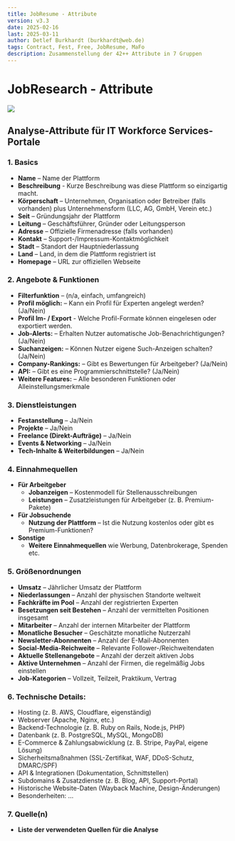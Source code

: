 ```yaml
---
title: JobResume - Attribute
version: v3.3
date: 2025-02-16
last: 2025-03-11
author: Detlef Burkhardt (burkhardt@web.de)
tags: Contract, Fest, Free, JobResume, MaFo
description: Zusammenstellung der 42++ Attribute in 7 Gruppen
---
```


# JobResearch -  Attribute

![](https://lab.nrw/hedgedoc/uploads/5d4aa6aa-a436-4871-8c74-45ff6ab928d0.png)





## Analyse-Attribute für IT Workforce Services-Portale

### **1. Basics**  
- **Name** – Name der Plattform  
- **Beschreibung** - Kurze Beschreibung was diese Plattform so einzigartig macht.
- **Körperschaft** – Unternehmen, Organisation oder Betreiber (falls vorhanden) plus Unternehmensform (LLC, AG, GmbH, Verein etc.) 
- **Seit** – Gründungsjahr der Plattform  
- **Leitung** – Geschäftsführer, Gründer oder Leitungsperson  
- **Adresse** – Offizielle Firmenadresse (falls vorhanden)  
- **Kontakt** – Support-/Impressum-Kontaktmöglichkeit  
- **Stadt** – Standort der Hauptniederlassung  
- **Land** – Land, in dem die Plattform registriert ist  
- **Homepage** – URL zur offiziellen Webseite  

### **2. Angebote & Funktionen**  
- **Filterfunktion** – (n/a, einfach, umfangreich)  
- **Profil möglich:** – Kann ein Profil für Experten angelegt werden? (Ja/Nein)  
- **Profil Im- / Export** - Welche Profil-Formate können eingelesen oder exportiert werden.
- **Job-Alerts:** – Erhalten Nutzer automatische Job-Benachrichtigungen? (Ja/Nein)  
- **Suchanzeigen:** – Können Nutzer eigene Such-Anzeigen schalten? (Ja/Nein)  
- **Company-Rankings:** – Gibt es Bewertungen für Arbeitgeber? (Ja/Nein)  
- **API:** – Gibt es eine Programmierschnittstelle? (Ja/Nein)  
- **Weitere Features:** – Alle besonderen Funktionen oder Alleinstellungsmerkmale  

### **3. Dienstleistungen**  
- **Festanstellung** – Ja/Nein  
- **Projekte** – Ja/Nein  
- **Freelance (Direkt-Aufträge)** – Ja/Nein  
- **Events & Networking** – Ja/Nein  
- **Tech-Inhalte & Weiterbildungen** – Ja/Nein  

### **4. Einnahmequellen**  
- **Für Arbeitgeber**  
  - **Jobanzeigen** – Kostenmodell für Stellenausschreibungen  
  - **Leistungen** – Zusatzleistungen für Arbeitgeber (z. B. Premium-Pakete)  
- **Für Jobsuchende**  
  - **Nutzung der Plattform** – Ist die Nutzung kostenlos oder gibt es Premium-Funktionen?  
- **Sonstige**  
  - **Weitere Einnahmequellen** wie Werbung, Datenbrokerage, Spenden etc.  

### **5. Größenordnungen**  
- **Umsatz** – Jährlicher Umsatz der Plattform  
- **Niederlassungen** – Anzahl der physischen Standorte weltweit  
- **Fachkräfte im Pool** – Anzahl der registrierten Experten  
- **Besetzungen seit Bestehen** – Anzahl der vermittelten Positionen insgesamt  
- **Mitarbeiter** – Anzahl der internen Mitarbeiter der Plattform  
- **Monatliche Besucher** – Geschätzte monatliche Nutzerzahl  
- **Newsletter-Abonnenten** – Anzahl der E-Mail-Abonnenten  
- **Social-Media-Reichweite** – Relevante Follower-/Reichweitendaten  
- **Aktuelle Stellenangebote** – Anzahl der derzeit aktiven Jobs  
- **Aktive Unternehmen** – Anzahl der Firmen, die regelmäßig Jobs einstellen  
- **Job-Kategorien** – Vollzeit, Teilzeit, Praktikum, Vertrag  

### **6. Technische Details:**
- Hosting (z. B. AWS, Cloudflare, eigenständig)
- Webserver (Apache, Nginx, etc.)
- Backend-Technologie (z. B. Ruby on Rails, Node.js, PHP)
- Datenbank (z. B. PostgreSQL, MySQL, MongoDB)
- E-Commerce & Zahlungsabwicklung (z. B. Stripe, PayPal, eigene Lösung)
- Sicherheitsmaßnahmen (SSL-Zertifikat, WAF, DDoS-Schutz, DMARC/SPF)
- API & Integrationen (Dokumentation, Schnittstellen)
- Subdomains & Zusatzdienste (z. B. Blog, API, Support-Portal)
- Historische Website-Daten (Wayback Machine, Design-Änderungen)
- Besonderheiten: ...


### **7. Quelle(n)**  
- **Liste der verwendeten Quellen für die Analyse**  




